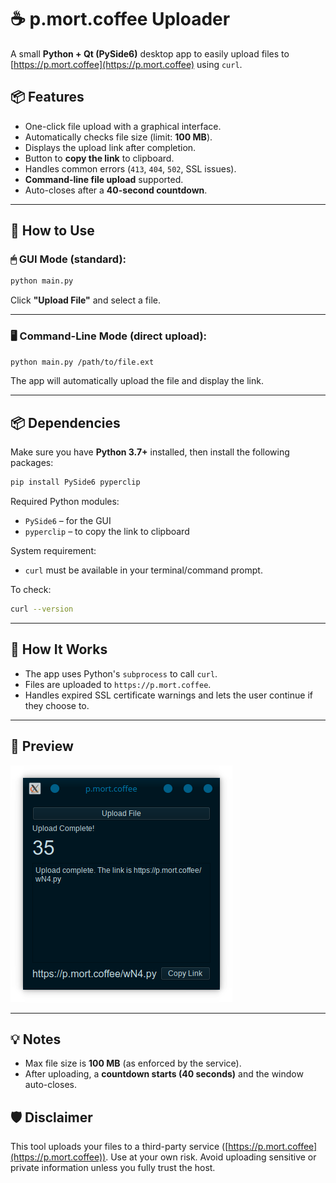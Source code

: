 # ☕ p.mort.coffee Uploader

A small **Python + Qt (PySide6)** desktop app to easily upload files to [https://p.mort.coffee](https://p.mort.coffee) using `curl`.

## 📦 Features

- One-click file upload with a graphical interface.
- Automatically checks file size (limit: **100 MB**).
- Displays the upload link after completion.
- Button to **copy the link** to clipboard.
- Handles common errors (`413`, `404`, `502`, SSL issues).
- **Command-line file upload** supported.
- Auto-closes after a **40-second countdown**.

---

## 🚀 How to Use

### 🖱 GUI Mode (standard):

```bash
python main.py
```

Click **"Upload File"** and select a file.

---

### 🖥 Command-Line Mode (direct upload):

```bash
python main.py /path/to/file.ext
```

The app will automatically upload the file and display the link.

---

## 📦 Dependencies

Make sure you have **Python 3.7+** installed, then install the following packages:

```bash
pip install PySide6 pyperclip
```

Required Python modules:

- `PySide6` – for the GUI
- `pyperclip` – to copy the link to clipboard

System requirement:

- `curl` must be available in your terminal/command prompt.

To check:

```bash
curl --version
```

---

## 🔧 How It Works

- The app uses Python's `subprocess` to call `curl`.
- Files are uploaded to `https://p.mort.coffee`.
- Handles expired SSL certificate warnings and lets the user continue if they choose to.

---

## 📸 Preview

![preview](https://github.com/Grise3/p.mort.coffee-Uploader/blob/main/p.mort.coffee.app.png?raw=true)

---

## 💡 Notes

- Max file size is **100 MB** (as enforced by the service).
- After uploading, a **countdown starts (40 seconds)** and the window auto-closes.

## 🛡️ Disclaimer

This tool uploads your files to a third-party service ([https://p.mort.coffee](https://p.mort.coffee)). Use at your own risk. Avoid uploading sensitive or private information unless you fully trust the host.
